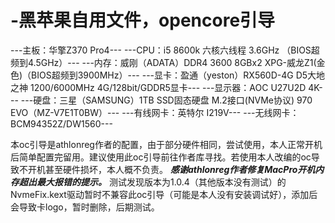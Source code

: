 # -黑苹果自用文件，opencore引导

---主板：华擎Z370 Pro4---
---CPU：i5 8600k 六核六线程 3.6GHz （BIOS超频到4.5GHz）---
---内存：威刚（ADATA）DDR4 3600 8GBx2 XPG-威龙Z1(金色)（BIOS超频到3900MHz）---
---显卡：盈通（yeston）RX560D-4G D5大地之神 1200/6000MHz 4G/128bit/GDDR5显卡---
---显示器：AOC U27U2D 4K---
---硬盘：三星（SAMSUNG）1TB SSD固态硬盘 M.2接口(NVMe协议) 970 EVO（MZ-V7E1T0BW）---
---有线网卡：英特尔 I219V---
---无线网卡：BCM94352Z/DW1560---


本oc引导是athlonreg作者的配置，由于部分硬件相同，尝试使用，本人正常开机后简单配置完留用。建议使用此oc引导前往作者库寻找。若使用本人改编的oc导致不开机甚至硬件损坏，本人概不负责。
***感谢athlonreg作者修复MacPro开机内存超出最大报错的提示。***
测试发现版本为1.0.4（其他版本没有测试）的NvmeFix.kext驱动暂时不兼容此oc引导（可能是本人没有安装调试好），添加后会导致卡logo，暂时删除，后期测试。

